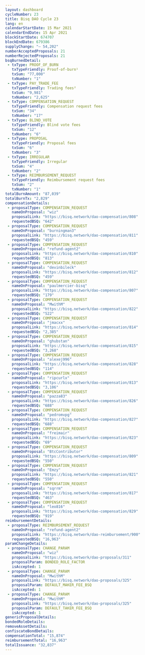 ```yaml
---
layout: dashboard
cycleNumber: 23
title: Bisq DAO Cycle 23
lang: en
calendarStartDate: 15 Mar 2021
calendarEndDate: 15 Apr 2021
blockStartDate: 674707
blockEndDate: 679386
supplyChange: "— 54,202"
numberAcceptedProposals: 21
numberRejectedProposals: 21
bsqBurnedDetail:
 - txType: PROOF_OF_BURN
   txTypeFriendly: Proof-of-burn¹
   txSum: "77,000"
   txNumber: "1"
 - txType: PAY_TRADE_FEE
   txTypeFriendly: Trading fees²
   txSum: "9,981"
   txNumber: "2,625"
 - txType: COMPENSATION_REQUEST
   txTypeFriendly: Compensation request fees
   txSum: "34"
   txNumber: "17"
 - txType: BLIND_VOTE
   txTypeFriendly: Blind vote fees
   txSum: "12"
   txNumber: "6"
 - txType: PROPOSAL
   txTypeFriendly: Proposal fees
   txSum: "6"
   txNumber: "3"
 - txType: IRREGULAR
   txTypeFriendly: Irregular
   txSum: "4"
   txNumber: "2"
 - txType: REIMBURSEMENT_REQUEST
   txTypeFriendly: Reimbursement request fees
   txSum: "2"
   txNumber: "1"
totalBurnAmount: "87,039"
totalBurnTx: "2,829"
compensationDetails: 
 - proposalType: COMPENSATION_REQUEST
   nameOnProposal: "wiz"
   proposalLink: "https://bisq.network/dao-compensation/808"
   requestedBSQ: "642"
 - proposalType: COMPENSATION_REQUEST
   nameOnProposal: "burningman3"
   proposalLink: "https://bisq.network/dao-compensation/811"
   requestedBSQ: "459"
 - proposalType: COMPENSATION_REQUEST
   nameOnProposal: "refund-agent2"
   proposalLink: "https://bisq.network/dao-compensation/810"
   requestedBSQ: "813"
 - proposalType: COMPENSATION_REQUEST
   nameOnProposal: "devinbileck"
   proposalLink: "https://bisq.network/dao-compensation/812"
   requestedBSQ: "459"
 - proposalType: COMPENSATION_REQUEST
   nameOnProposal: "paulmercier-bisq"
   proposalLink: "https://bisq.network/dao-compensation/807"
   requestedBSQ: "179"
 - proposalType: COMPENSATION_REQUEST
   nameOnProposal: "MwithM"
   proposalLink: "https://bisq.network/dao-compensation/822"
   requestedBSQ: "522"
 - proposalType: COMPENSATION_REQUEST
   nameOnProposal: "jmacxx"
   proposalLink: "https://bisq.network/dao-compensation/814"
   requestedBSQ: "2,385"
 - proposalType: COMPENSATION_REQUEST
   nameOnProposal: "ghubstan"
   proposalLink: "https://bisq.network/dao-compensation/815"
   requestedBSQ: "3,268"
 - proposalType: COMPENSATION_REQUEST
   nameOnProposal: "alexej996"
   proposalLink: "https://bisq.network/dao-compensation/828"
   requestedBSQ: "114"
 - proposalType: COMPENSATION_REQUEST
   nameOnProposal: "ripcurlx"
   proposalLink: "https://bisq.network/dao-compensation/813"
   requestedBSQ: "3,106"
 - proposalType: COMPENSATION_REQUEST
   nameOnProposal: "pazza83"
   proposalLink: "https://bisq.network/dao-compensation/826"
   requestedBSQ: "688"
 - proposalType: COMPENSATION_REQUEST
   nameOnProposal: "pedromvpg"
   proposalLink: "https://bisq.network/dao-compensation/827"
   requestedBSQ: "688"
 - proposalType: COMPENSATION_REQUEST
   nameOnProposal: "freimair"
   proposalLink: "https://bisq.network/dao-compensation/823"
   requestedBSQ: "69"
 - proposalType: COMPENSATION_REQUEST
   nameOnProposal: "BtcContributor"
   proposalLink: "https://bisq.network/dao-compensation/809"
   requestedBSQ: "550"
 - proposalType: COMPENSATION_REQUEST
   nameOnProposal: "Emzy"
   proposalLink: "https://bisq.network/dao-compensation/821"
   requestedBSQ: "550"
 - proposalType: COMPENSATION_REQUEST
   nameOnProposal: "sqrrm"
   proposalLink: "https://bisq.network/dao-compensation/817"
   requestedBSQ: "463"
 - proposalType: COMPENSATION_REQUEST
   nameOnProposal: "leo816"
   proposalLink: "https://bisq.network/dao-compensation/829"
   requestedBSQ: "919"
reimbursementDetails: 
 - proposalType: REIMBURSEMENT_REQUEST
   nameOnProposal: "refund-agent2"
   proposalLink: "https://bisq.network/dao-reimbursement/900"
   requestedBSQ: "16,963"
paramChangeDetails: 
 - proposalType: CHANGE_PARAM
   nameOnProposal: "wiz"
   proposalLink: "https://bisq.network/dao-proposals/311"
   proposalParam: BONDED_ROLE_FACTOR
   isAccepted: 1
 - proposalType: CHANGE_PARAM
   nameOnProposal: "MwithM"
   proposalLink: "https://bisq.network/dao-proposals/325"
   proposalParam: DEFAULT_MAKER_FEE_BSQ
   isAccepted: 1
 - proposalType: CHANGE_PARAM
   nameOnProposal: "MwithM"
   proposalLink: "https://bisq.network/dao-proposals/325"
   proposalParam: DEFAULT_TAKER_FEE_BSQ
   isAccepted: 1
genericProposalDetails: 
bondedRoleDetails: 
removeAssetDetails: 
confiscateBondDetails: 
compensationTotal: "15,874"
reimbursementTotal: "16,963"
totalIssuance: "32,837"
---
```

